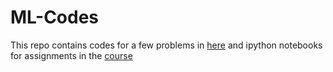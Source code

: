 # ML-Codes
This repo contains codes for a few problems in [here](https://www.hackerrank.com/domains/ai/machine-learning/difficulty/all/page/1) and ipython notebooks for assignments in the [course](https://www.coursera.org/learn/ml-classification/home/welcome) 
